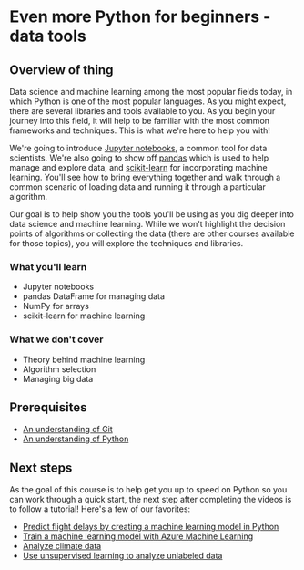 # Even more Python for beginners - data tools

## Overview of thing

Data science and machine learning among the most popular fields today, in which Python is one of the most popular languages. As you might expect, there are several libraries and tools available to you. As you begin your journey into this field, it will help to be familiar with the most common frameworks and techniques. This is what we're here to help you with!

We're going to introduce [Jupyter notebooks](https://jupyter.org/), a common tool for data scientists. We're also going to show off [pandas](https://pandas.pydata.org/) which is used to help manage and explore data, and [scikit-learn](https://scikit-learn.org/) for incorporating machine learning. You'll see how to bring everything together and walk through a common scenario of loading data and running it through a particular algorithm.

Our goal is to help show you the tools you'll be using as you dig deeper into data science and machine learning. While we won't highlight the decision points of algorithms or collecting the data (there are other courses available for those topics), you will explore the techniques and libraries.

### What you'll learn

- Jupyter notebooks
- pandas DataFrame for managing data
- NumPy for arrays
- scikit-learn for machine learning

### What we don't cover

- Theory behind machine learning
- Algorithm selection
- Managing big data

## Prerequisites

- [An understanding of Git](https://git-scm.com/book/en/v1/Getting-Started)
- [An understanding of Python](https://aka.ms/pythonbeginnerseries)

## Next steps

As the goal of this course is to help get you up to speed on Python so you can work through a quick start, the next step after completing the videos is to follow a tutorial! Here's a few of our favorites:

- [Predict flight delays by creating a machine learning model in Python](https://docs.microsoft.com/learn/modules/predict-flight-delays-with-python?WT.mc_id=python-c9-niner)
- [Train a machine learning model with Azure Machine Learning](https://docs.microsoft.com/learn/modules/train-local-model-with-azure-mls?WT.mc_id=python-c9-niner)
- [Analyze climate data](https://docs.microsoft.com/learn/modules/analyze-climate-data-with-azure-notebooks?WT.mc_id=python-c9-niner)
- [Use unsupervised learning to analyze unlabeled data](https://docs.microsoft.com/learn/modules/introduction-to-unsupervised-learning?WT.mc_id=python-c9-niner)
